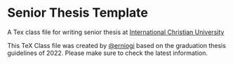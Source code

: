 # Senior Thesis Template

A Tex class file for writing senior thesis at [International Christian University](https://www.icu.ac.jp/)

This TeX Class file was created by [@erniogi](https://github.com/erniogi) based on the graduation thesis guidelines of 2022. Please make sure to check the latest information.